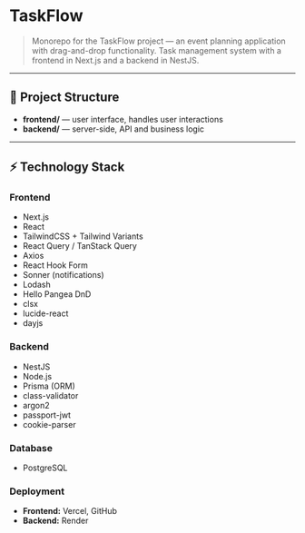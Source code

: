 # TaskFlow

> Monorepo for the TaskFlow project — an event planning application with drag-and-drop functionality.
> Task management system with a frontend in Next.js and a backend in NestJS.

---

## 📂 Project Structure

- **frontend/** — user interface, handles user interactions  
- **backend/** — server-side, API and business logic  

---

## ⚡ Technology Stack

### Frontend
- Next.js  
- React  
- TailwindCSS + Tailwind Variants  
- React Query / TanStack Query  
- Axios  
- React Hook Form  
- Sonner (notifications)  
- Lodash  
- Hello Pangea DnD  
- clsx  
- lucide-react  
- dayjs  

### Backend
- NestJS  
- Node.js  
- Prisma (ORM)  
- class-validator  
- argon2  
- passport-jwt  
- cookie-parser  

### Database
- PostgreSQL  

### Deployment
- **Frontend:** Vercel, GitHub  
- **Backend:** Render  


